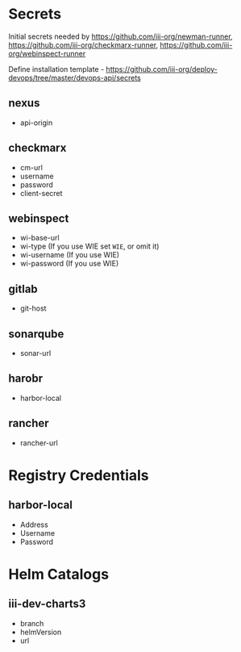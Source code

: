 # Secrets
Initial secrets needed by https://github.com/iii-org/newman-runner, https://github.com/iii-org/checkmarx-runner, https://github.com/iii-org/webinspect-runner

Define installation template - https://github.com/iii-org/deploy-devops/tree/master/devops-api/secrets

## nexus
- api-origin

## checkmarx
- cm-url
- username
- password
- client-secret

## webinspect
- wi-base-url
- wi-type (If you use WIE set `WIE`, or omit it)
- wi-username (If you use WIE)
- wi-password (If you use WIE)

## gitlab
- git-host

## sonarqube
- sonar-url

## harobr
- harbor-local

## rancher
- rancher-url

# Registry Credentials

## harbor-local
- Address
- Username
- Password

# Helm Catalogs

## iii-dev-charts3
- branch
- helmVersion
- url
